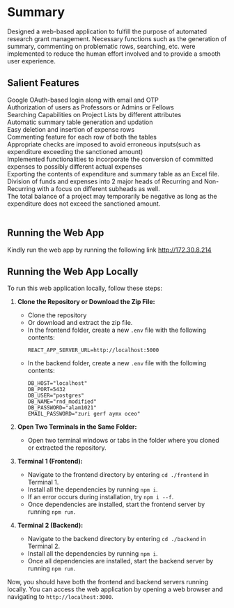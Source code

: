 # Summary

Designed a web-based application to fulfill the purpose of automated research grant management. Necessary functions such as the generation of summary, commenting on problematic rows, searching, etc. were implemented to reduce the human effort involved and to provide a smooth user experience.

## Salient Features

Google OAuth-based login along with email and OTP<br>
Authorization of users as Professors or Admins or Fellows <br>
Searching Capabilities on Project Lists by different attributes <br>
Automatic summary table generation and updation <br>
Easy deletion and insertion of expense rows <br>
Commenting feature for each row of both the tables <br>
Appropriate checks are imposed to avoid erroneous inputs(such as expenditure exceeding the sanctioned amount) <br>
Implemented functionalities to incorporate the conversion of committed expenses to possibly different actual expenses <br>
Exporting the contents of expenditure and summary table as an Excel file. <br>
Division of funds and expenses into 2 major heads of Recurring and Non-Recurring with a focus on different subheads as well. <br>
The total balance of a project may temporarily be negative as long as the expenditure does not exceed the sanctioned amount. <br>
<br>
<be>

## Running the Web App

Kindly run the web app by running the following link
http://172.30.8.214

## Running the Web App Locally

To run this web application locally, follow these steps:

1. **Clone the Repository or Download the Zip File:**
   - Clone the repository
   - Or download and extract the zip file.
   - In the frontend folder, create a new `.env` file with the following contents:
     ```
     REACT_APP_SERVER_URL=http://localhost:5000
     ```
   - In the backend folder, create a new `.env` file with the following contents:
     ```
     DB_HOST="localhost"
     DB_PORT=5432
     DB_USER="postgres"
     DB_NAME="rnd_modified"
     DB_PASSWORD="alam1021"
     EMAIL_PASSWORD="zuri gerf aymx oceo"
     ```

2. **Open Two Terminals in the Same Folder:**
   - Open two terminal windows or tabs in the folder where you cloned or extracted the repository.

3. **Terminal 1 (Frontend):**
   - Navigate to the frontend directory by entering `cd ./frontend` in Terminal 1.
   - Install all the dependencies by running `npm i`.
   - If an error occurs during installation, try `npm i --f`.
   - Once dependencies are installed, start the frontend server by running `npm run`.

4. **Terminal 2 (Backend):**
   - Navigate to the backend directory by entering `cd ./backend` in Terminal 2.
   - Install all the dependencies by running `npm i`.
   - Once all dependencies are installed, start the backend server by running `npm run`.

Now, you should have both the frontend and backend servers running locally. You can access the web application by opening a web browser and navigating to `http://localhost:3000`.



